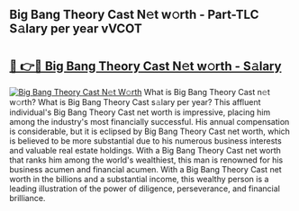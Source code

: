 ## Big Bang Theory Cast N𝚎t w𝚘rth - Part-TLC S𝚊lary per year vVCOT

# <h2><a href="http://gc2twz.nevu.top/?p=Big+Bang+Theory+Cast">🔗 👉🔴 Big Bang Theory Cast N𝚎t w𝚘rth - S𝚊lary</a></h2>

[![Big Bang Theory Cast N𝚎t W𝚘rth](https://i.imgur.com/Oavwk0R.jpeg)](http://gc2twz.nevu.top/?p=Big+Bang+Theory+Cast)
What is Big Bang Theory Cast n𝚎t w𝚘rth? What is Big Bang Theory Cast s𝚊lary per year?
This affluent individual's Big Bang Theory Cast net worth is impressive, placing him among the industry's most financially successful. His annual compensation is considerable, but it is eclipsed by Big Bang Theory Cast net worth, which is believed to be more substantial due to his numerous business interests and valuable real estate holdings. With a Big Bang Theory Cast net worth that ranks him among the world's wealthiest, this man is renowned for his business acumen and financial acumen. With a Big Bang Theory Cast net worth in the billions and a substantial income, this wealthy person is a leading illustration of the power of diligence, perseverance, and financial brilliance.
